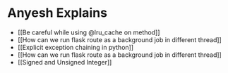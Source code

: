 # Anyesh Explains

- [[Be careful while using @lru_cache on method]]
- [[How can we run flask route as a background job in different thread]]
- [[Explicit exception chaining in python]]
- [[How can we run flask route as a background job in different thread]]
- [[Signed and Unsigned Integer]]
